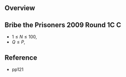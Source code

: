 ## Overview


## Bribe the Prisoners 2009 Round 1C C

* $1 \le N \le 100$,
* $Q \le P$,

## Reference
* pp121

